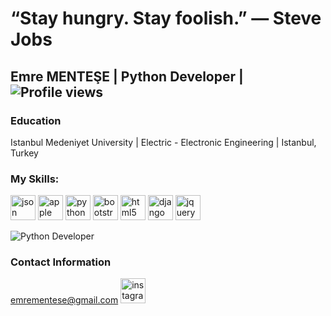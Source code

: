 # “Stay hungry. Stay foolish.” ― Steve Jobs           

## Emre MENTEŞE | Python Developer | ![Profile views](https://gpvc.arturio.dev/emreeemntese) 


### Education
Istanbul Medeniyet University | Electric - Electronic Engineering | Istanbul, Turkey

### My Skills:

[<img src='https://cdn.jsdelivr.net/npm/simple-icons@3.0.1/icons/json.svg' alt='json' height='40'>](#)  [<img src='https://cdn.jsdelivr.net/npm/simple-icons@3.0.1/icons/apple.svg' alt='apple' height='40'>](#)  [<img src='https://cdn.jsdelivr.net/npm/simple-icons@3.0.1/icons/python.svg' alt='python' height='40'>](#)  [<img src='https://cdn.jsdelivr.net/npm/simple-icons@3.0.1/icons/bootstrap.svg' alt='bootstrap' height='40'>](#)  [<img src='https://cdn.jsdelivr.net/npm/simple-icons@3.0.1/icons/html5.svg' alt='html5' height='40'>](#)  [<img src='https://cdn.jsdelivr.net/npm/simple-icons@3.0.1/icons/django.svg' alt='django' height='40'>](#)  [<img src='https://cdn.jsdelivr.net/npm/simple-icons@3.0.1/icons/jquery.svg' alt='jquery' height='40'>](#)  

![Python Developer](https://c4.wallpaperflare.com/wallpaper/645/96/47/python-programming-programming-programming-language-code-hd-wallpaper-preview.jpg)

### Contact Information
emrementese@gmail.com
[<img src='https://cdn.jsdelivr.net/npm/simple-icons@3.0.1/icons/instagram.svg' alt='instagram' height='40'>](https://www.instagram.com/emre_mentese/)

